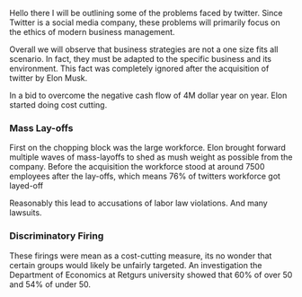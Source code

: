 Hello there I will be outlining some of the problems faced by twitter. Since Twitter is a social media company, these problems will primarily focus on the ethics of modern business management.

Overall we will observe that business strategies are not a one size fits all scenario. In fact, they must be adapted to the specific business and its environment. This fact was completely ignored after the acquisition of twitter by Elon Musk.

In a bid to overcome the negative cash flow of 4M dollar year on year. Elon started doing cost cutting.

### Mass Lay-offs
First on the chopping block was the large workforce. Elon brought forward multiple waves of mass-layoffs to shed as mush weight as possible from the company. Before the acquisition the workforce stood at around 7500 employees after the lay-offs, which means 76% of twitters workforce got layed-off

Reasonably this lead to accusations of labor law violations. And many lawsuits.

### Discriminatory Firing
These firings were mean as a cost-cutting measure, its no wonder that certain groups would likely be unfairly targeted. An investigation the Department of Economics at Retgurs university showed that 60% of over 50 and 54% of under 50.